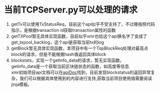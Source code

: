 
# 当前TCPServer.py可以处理的请求
1. getTx可以使用TxStatusReq，目前这个api似乎不受支持了，不过哪按照代码指示，是根据transaction id获取transaction属性的函数
2. getTXPool暂无具体实现函数，目前似乎xmr也给这个api换名字了变成了get_txpool_backlog，这个api是获取当前tx的log
3. getBlock暂无具体实现函数，本项目中有一个TopBlockReq处理对最高点block的请求，但是不能根据hash值返回具体block
4. blockstats，实现一个getinfo_data的请求，暂无实现函数。<br/>getinfo_data是一个获取当前区块链状态的函数，如高度等信息.<br/>xmr初始项目api文档可以在[apiDoc](https://src.getmonero.org/resources/developer-guides/daemon-rpc.html#get_block)找到，目前发现blockstatus的返回异常复杂，我们可以根据具体使用到的内容进行支持,获取当前项目使用值需要阅读jinja模板。